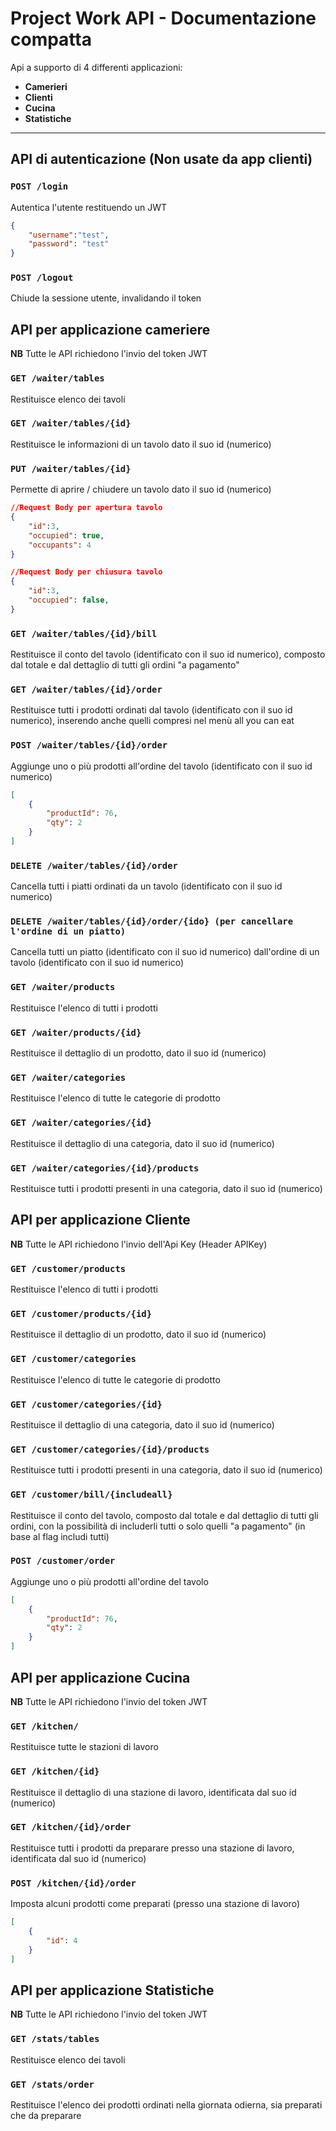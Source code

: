 # Project Work API - Documentazione compatta

Api a supporto di 4 differenti applicazioni:
- **Camerieri**
- **Clienti**
- **Cucina**
- **Statistiche**

---
## API di autenticazione (Non usate da app clienti)
### ```POST /login```
Autentica l'utente restituendo un JWT
```json
{
    "username":"test",
    "password": "test"
}
```
### ```POST /logout```
Chiude la sessione utente, invalidando il token


## API per applicazione cameriere
**NB** Tutte le API richiedono l'invio del token JWT

### ```GET /waiter/tables```
Restituisce elenco dei tavoli
### ```GET /waiter/tables/{id}```
Restituisce le informazioni di un tavolo dato il suo id (numerico)
### ```PUT /waiter/tables/{id}```
Permette di aprire / chiudere un tavolo dato il suo id (numerico)
```json
//Request Body per apertura tavolo
{
    "id":3,
    "occupied": true,
    "occupants": 4
}

//Request Body per chiusura tavolo
{
    "id":3,
    "occupied": false,
}
```
### ```GET /waiter/tables/{id}/bill```
Restituisce il conto del tavolo (identificato con il suo id numerico), composto dal totale e dal dettaglio di tutti gli ordini "a pagamento"
### ```GET /waiter/tables/{id}/order```
Restituisce tutti i prodotti ordinati dal tavolo (identificato con il suo id numerico), inserendo anche quelli compresi nel menù all you can eat
### ```POST /waiter/tables/{id}/order```
Aggiunge uno o più prodotti all'ordine del tavolo  (identificato con il suo id numerico)
```json
[
    {
        "productId": 76,
        "qty": 2
    }
]
```
### ```DELETE /waiter/tables/{id}/order```
Cancella tutti i piatti ordinati da un tavolo (identificato con il suo id numerico)
### ```DELETE /waiter/tables/{id}/order/{ido} (per cancellare l'ordine di un piatto)```
Cancella tutti un piatto (identificato con il suo id numerico) dall'ordine di un tavolo (identificato con il suo id numerico)
### ```GET /waiter/products```
Restituisce l'elenco di tutti i prodotti
### ```GET /waiter/products/{id}```
Restituisce il dettaglio di un prodotto, dato il suo id (numerico)
### ```GET /waiter/categories```
Restituisce l'elenco di tutte le categorie di prodotto
### ```GET /waiter/categories/{id}```
Restituisce il dettaglio di una categoria, dato il suo id (numerico)
### ```GET /waiter/categories/{id}/products```
Restituisce tutti i prodotti presenti in una categoria, dato il suo id (numerico)


## API per applicazione Cliente
**NB** Tutte le API richiedono l'invio dell'Api Key (Header APIKey)

### ```GET /customer/products```
Restituisce l'elenco di tutti i prodotti
### ```GET /customer/products/{id}```
Restituisce il dettaglio di un prodotto, dato il suo id (numerico)
### ```GET /customer/categories```
Restituisce l'elenco di tutte le categorie di prodotto
### ```GET /customer/categories/{id}```
Restituisce il dettaglio di una categoria, dato il suo id (numerico)
### ```GET /customer/categories/{id}/products```
Restituisce tutti i prodotti presenti in una categoria, dato il suo id (numerico)
### ```GET /customer/bill/{includeall}```
Restituisce il conto del tavolo, composto dal totale e dal dettaglio di tutti gli ordini, con la possibilità di includerli tutti o solo quelli "a pagamento" (in base al flag includi tutti)
### ```POST /customer/order```
Aggiunge uno o più prodotti all'ordine del tavolo
```json
[
    {
        "productId": 76,
        "qty": 2
    }
]
```

## API per applicazione Cucina
**NB** Tutte le API richiedono l'invio del token JWT

### ```GET /kitchen/```
Restituisce tutte le stazioni di lavoro
### ```GET /kitchen/{id}```
Restituisce il dettaglio di una stazione di lavoro, identificata dal suo id (numerico)
### ```GET /kitchen/{id}/order```
Restituisce tutti i prodotti da preparare presso una stazione di lavoro, identificata dal suo id (numerico)
### ```POST /kitchen/{id}/order```
Imposta alcuni prodotti come preparati (presso una stazione di lavoro)
```json
[
    {
        "id": 4
    }
]
```

## API per applicazione Statistiche
**NB** Tutte le API richiedono l'invio del token JWT

### ```GET /stats/tables```
Restituisce elenco dei tavoli
### ```GET /stats/order```
Restituisce l'elenco dei prodotti ordinati nella giornata odierna, sia preparati che da preparare
